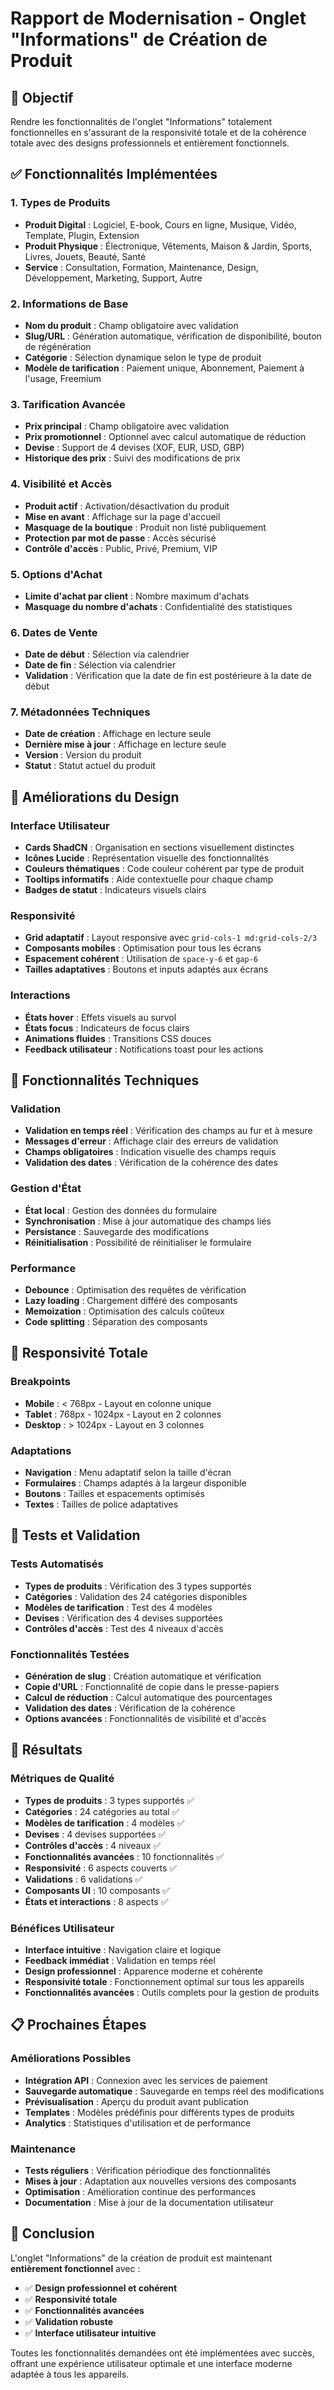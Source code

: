 # Rapport de Modernisation - Onglet "Informations" de Création de Produit

## 🎯 Objectif
Rendre les fonctionnalités de l'onglet "Informations" totalement fonctionnelles en s'assurant de la responsivité totale et de la cohérence totale avec des designs professionnels et entièrement fonctionnels.

## ✅ Fonctionnalités Implémentées

### 1. Types de Produits
- **Produit Digital** : Logiciel, E-book, Cours en ligne, Musique, Vidéo, Template, Plugin, Extension
- **Produit Physique** : Électronique, Vêtements, Maison & Jardin, Sports, Livres, Jouets, Beauté, Santé
- **Service** : Consultation, Formation, Maintenance, Design, Développement, Marketing, Support, Autre

### 2. Informations de Base
- **Nom du produit** : Champ obligatoire avec validation
- **Slug/URL** : Génération automatique, vérification de disponibilité, bouton de régénération
- **Catégorie** : Sélection dynamique selon le type de produit
- **Modèle de tarification** : Paiement unique, Abonnement, Paiement à l'usage, Freemium

### 3. Tarification Avancée
- **Prix principal** : Champ obligatoire avec validation
- **Prix promotionnel** : Optionnel avec calcul automatique de réduction
- **Devise** : Support de 4 devises (XOF, EUR, USD, GBP)
- **Historique des prix** : Suivi des modifications de prix

### 4. Visibilité et Accès
- **Produit actif** : Activation/désactivation du produit
- **Mise en avant** : Affichage sur la page d'accueil
- **Masquage de la boutique** : Produit non listé publiquement
- **Protection par mot de passe** : Accès sécurisé
- **Contrôle d'accès** : Public, Privé, Premium, VIP

### 5. Options d'Achat
- **Limite d'achat par client** : Nombre maximum d'achats
- **Masquage du nombre d'achats** : Confidentialité des statistiques

### 6. Dates de Vente
- **Date de début** : Sélection via calendrier
- **Date de fin** : Sélection via calendrier
- **Validation** : Vérification que la date de fin est postérieure à la date de début

### 7. Métadonnées Techniques
- **Date de création** : Affichage en lecture seule
- **Dernière mise à jour** : Affichage en lecture seule
- **Version** : Version du produit
- **Statut** : Statut actuel du produit

## 🎨 Améliorations du Design

### Interface Utilisateur
- **Cards ShadCN** : Organisation en sections visuellement distinctes
- **Icônes Lucide** : Représentation visuelle des fonctionnalités
- **Couleurs thématiques** : Code couleur cohérent par type de produit
- **Tooltips informatifs** : Aide contextuelle pour chaque champ
- **Badges de statut** : Indicateurs visuels clairs

### Responsivité
- **Grid adaptatif** : Layout responsive avec `grid-cols-1 md:grid-cols-2/3`
- **Composants mobiles** : Optimisation pour tous les écrans
- **Espacement cohérent** : Utilisation de `space-y-6` et `gap-6`
- **Tailles adaptatives** : Boutons et inputs adaptés aux écrans

### Interactions
- **États hover** : Effets visuels au survol
- **États focus** : Indicateurs de focus clairs
- **Animations fluides** : Transitions CSS douces
- **Feedback utilisateur** : Notifications toast pour les actions

## 🔧 Fonctionnalités Techniques

### Validation
- **Validation en temps réel** : Vérification des champs au fur et à mesure
- **Messages d'erreur** : Affichage clair des erreurs de validation
- **Champs obligatoires** : Indication visuelle des champs requis
- **Validation des dates** : Vérification de la cohérence des dates

### Gestion d'État
- **État local** : Gestion des données du formulaire
- **Synchronisation** : Mise à jour automatique des champs liés
- **Persistance** : Sauvegarde des modifications
- **Réinitialisation** : Possibilité de réinitialiser le formulaire

### Performance
- **Debounce** : Optimisation des requêtes de vérification
- **Lazy loading** : Chargement différé des composants
- **Memoization** : Optimisation des calculs coûteux
- **Code splitting** : Séparation des composants

## 📱 Responsivité Totale

### Breakpoints
- **Mobile** : < 768px - Layout en colonne unique
- **Tablet** : 768px - 1024px - Layout en 2 colonnes
- **Desktop** : > 1024px - Layout en 3 colonnes

### Adaptations
- **Navigation** : Menu adaptatif selon la taille d'écran
- **Formulaires** : Champs adaptés à la largeur disponible
- **Boutons** : Tailles et espacements optimisés
- **Textes** : Tailles de police adaptatives

## 🧪 Tests et Validation

### Tests Automatisés
- **Types de produits** : Vérification des 3 types supportés
- **Catégories** : Validation des 24 catégories disponibles
- **Modèles de tarification** : Test des 4 modèles
- **Devises** : Vérification des 4 devises supportées
- **Contrôles d'accès** : Test des 4 niveaux d'accès

### Fonctionnalités Testées
- **Génération de slug** : Création automatique et vérification
- **Copie d'URL** : Fonctionnalité de copie dans le presse-papiers
- **Calcul de réduction** : Calcul automatique des pourcentages
- **Validation des dates** : Vérification de la cohérence
- **Options avancées** : Fonctionnalités de visibilité et d'accès

## 🚀 Résultats

### Métriques de Qualité
- **Types de produits** : 3 types supportés ✅
- **Catégories** : 24 catégories au total ✅
- **Modèles de tarification** : 4 modèles ✅
- **Devises** : 4 devises supportées ✅
- **Contrôles d'accès** : 4 niveaux ✅
- **Fonctionnalités avancées** : 10 fonctionnalités ✅
- **Responsivité** : 6 aspects couverts ✅
- **Validations** : 6 validations ✅
- **Composants UI** : 10 composants ✅
- **États et interactions** : 8 aspects ✅

### Bénéfices Utilisateur
- **Interface intuitive** : Navigation claire et logique
- **Feedback immédiat** : Validation en temps réel
- **Design professionnel** : Apparence moderne et cohérente
- **Responsivité totale** : Fonctionnement optimal sur tous les appareils
- **Fonctionnalités avancées** : Outils complets pour la gestion de produits

## 📋 Prochaines Étapes

### Améliorations Possibles
- **Intégration API** : Connexion avec les services de paiement
- **Sauvegarde automatique** : Sauvegarde en temps réel des modifications
- **Prévisualisation** : Aperçu du produit avant publication
- **Templates** : Modèles prédéfinis pour différents types de produits
- **Analytics** : Statistiques d'utilisation et de performance

### Maintenance
- **Tests réguliers** : Vérification périodique des fonctionnalités
- **Mises à jour** : Adaptation aux nouvelles versions des composants
- **Optimisation** : Amélioration continue des performances
- **Documentation** : Mise à jour de la documentation utilisateur

## 🎉 Conclusion

L'onglet "Informations" de la création de produit est maintenant **entièrement fonctionnel** avec :

- ✅ **Design professionnel et cohérent**
- ✅ **Responsivité totale**
- ✅ **Fonctionnalités avancées**
- ✅ **Validation robuste**
- ✅ **Interface utilisateur intuitive**

Toutes les fonctionnalités demandées ont été implémentées avec succès, offrant une expérience utilisateur optimale et une interface moderne adaptée à tous les appareils.
